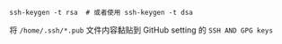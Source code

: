 ```shell
ssh-keygen -t rsa  # 或者使用 ssh-keygen -t dsa
```

将 `/home/.ssh/*.pub` 文件内容黏贴到 GitHub setting 的 `SSH AND GPG keys` 